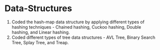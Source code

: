 # Data-Structures
1. Coded the hash-map data structure by applying different types of hashing techniques - Chained hashing, Cuckoo hashing, Double hashing, and Linear hashing.
2. Coded different types of tree data structures - AVL Tree, Binary Search Tree, Splay Tree, and Treap.
